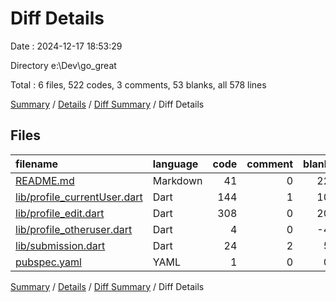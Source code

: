 # Diff Details

Date : 2024-12-17 18:53:29

Directory e:\\Dev\\go_great

Total : 6 files,  522 codes, 3 comments, 53 blanks, all 578 lines

[Summary](results.md) / [Details](details.md) / [Diff Summary](diff.md) / Diff Details

## Files
| filename | language | code | comment | blank | total |
| :--- | :--- | ---: | ---: | ---: | ---: |
| [README.md](/README.md) | Markdown | 41 | 0 | 22 | 63 |
| [lib/profile_currentUser.dart](/lib/profile_currentUser.dart) | Dart | 144 | 1 | 10 | 155 |
| [lib/profile_edit.dart](/lib/profile_edit.dart) | Dart | 308 | 0 | 20 | 328 |
| [lib/profile_otheruser.dart](/lib/profile_otheruser.dart) | Dart | 4 | 0 | -4 | 0 |
| [lib/submission.dart](/lib/submission.dart) | Dart | 24 | 2 | 5 | 31 |
| [pubspec.yaml](/pubspec.yaml) | YAML | 1 | 0 | 0 | 1 |

[Summary](results.md) / [Details](details.md) / [Diff Summary](diff.md) / Diff Details